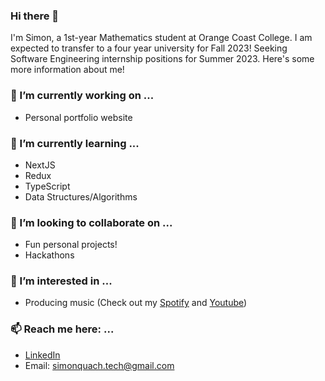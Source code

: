 ### Hi there 👋

I'm Simon, a 1st-year Mathematics student at Orange Coast College. I am expected to transfer to a four year university for Fall 2023! Seeking Software Engineering internship positions for Summer 2023. Here's some more information about me!

### 🔭 I’m currently working on ...
- Personal portfolio website

### 🌱 I’m currently learning ...
- NextJS
- Redux
- TypeScript
- Data Structures/Algorithms

### 👯 I’m looking to collaborate on ...
- Fun personal projects!
- Hackathons

### 🌟 I’m interested in ...
- Producing music (Check out my [Spotify](https://open.spotify.com/artist/3SMVcm2yTCliC2bm6hSdFr?si=9sxQUBFlQq2jJxI95Z9Oag) and [Youtube](https://youtube.com/c/tropistact))

### 📫 Reach me here: ...
- [LinkedIn](https://www.linkedin.com/in/simon-quach/)
- Email: simonquach.tech@gmail.com
